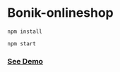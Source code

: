 # Bonik-onlineshop

```
npm install
```

```
npm start
```  
    
<h3><a href="https://bonik-onlineshop-beknur.netlify.app/">See Demo</a></h3>                       
 
